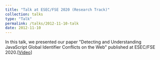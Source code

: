 ```yaml
---
title: "Talk at ESEC/FSE 2020 (Research Track)"
collection: talks
type: "Talk"
permalink: /talks/2012-11-10-talk
date: 2012-11-10
---
```


In this talk, we presented our paper "Detecting and Understanding JavaScript Global Identifier Conflicts on the Web" published at ESEC/FSE 2020.[[Video](https://www.youtube.com/watch?v=B6kDWf-yKkg)]
